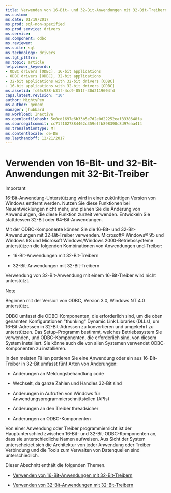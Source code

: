```yaml
---
title: Verwenden von 16-Bit- und 32-Bit-Anwendungen mit 32-Bit-Treibern | Microsoft Docs
ms.custom: 
ms.date: 01/19/2017
ms.prod: sql-non-specified
ms.prod_service: drivers
ms.service: 
ms.component: odbc
ms.reviewer: 
ms.suite: sql
ms.technology: drivers
ms.tgt_pltfrm: 
ms.topic: article
helpviewer_keywords:
- ODBC drivers [ODBC], 16-bit applications
- ODBC drivers [ODBC], 32-bit applications
- 32-bit applications with 32-bit drivers [ODBC]
- 16-bit applications with 32-bit drivers [ODBC]
ms.assetid: fc65c988-b31f-4cc9-851f-30d2119604fd
caps.latest.revision: "10"
author: MightyPen
ms.author: genemi
manager: jhubbard
ms.workload: Inactive
ms.openlocfilehash: 5e0cd1697e6b33b5e7d2e0d22252eaf8338648fa
ms.sourcegitcommit: cc71f1027884462c359effb898390c8d97eaa414
ms.translationtype: MT
ms.contentlocale: de-DE
ms.lasthandoff: 12/21/2017
---
```

# <a name="using-16-bit-and-32-bit-applications-with-32-bit-drivers"></a>Verwenden von 16-Bit- und 32-Bit-Anwendungen mit 32-Bit-Treiber
> [!IMPORTANT]  
>  16-Bit-Anwendung-Unterstützung wird in einer zukünftigen Version von Windows entfernt werden. Nutzen Sie diese Funktionen bei Neuentwicklungen nicht mehr, und planen Sie die Änderung von Anwendungen, die diese Funktion zurzeit verwenden. Entwickeln Sie stattdessen 32-Bit oder 64-Bit-Anwendungen.  
  
 Mit der ODBC-Komponente können Sie die 16-Bit- und 32-Bit-Anwendungen mit 32-Bit-Treiber verwenden. Microsoft® Windows® 95 und Windows 98 und Microsoft Windows/Windows 2000-Betriebssysteme unterstützen die folgenden Kombinationen von Anwendungen und-Treiber:  
  
-   16-Bit-Anwendungen mit 32-Bit-Treibern  
  
-   32-Bit-Anwendungen mit 32-Bit-Treibern  
  
 Verwendung von 32-Bit-Anwendung mit einem 16-Bit-Treiber wird nicht unterstützt.  
  
> [!NOTE]  
>  Beginnen mit der Version von ODBC, Version 3.0, Windows NT 4.0 unterstützt.  
  
 ODBC umfasst die ODBC-Komponenten, die erforderlich sind, um die oben genannten Konfigurationen "thunking" Dynamic Link Libraries (DLLs), um 16-Bit-Adressen in 32-Bit-Adressen zu konvertieren und umgekehrt zu unterstützen. Das Setup-Programm bestimmt, welches Betriebssystem Sie verwenden, und ODBC-Komponenten, die erforderlich sind, von diesem System installiert. Sie könne auch die von allen Systemen verwendet ODBC-Komponenten zu installieren.  
  
 In den meisten Fällen portieren Sie eine Anwendung oder ein aus 16-Bit-Treiber in 32-Bit umfasst fünf Arten von Änderungen:  
  
-   Änderungen an Meldungsbehandlung code  
  
-   Wechselt, da ganze Zahlen und Handles 32-Bit sind  
  
-   Änderungen in Aufrufen von Windows für Anwendungsprogrammierschnittstellen (APIs)  
  
-   Änderungen an den Treiber threadsicher  
  
-   Änderungen an ODBC-Komponenten  
  
 Von einer Anwendung oder Treiber programmiersicht ist der Hauptunterschied zwischen 16-Bit- und 32-Bit-ODBC-Komponenten an, dass sie unterschiedliche Namen aufweisen. Aus Sicht der System unterscheidet sich die Architektur von jeder Anwendung oder Treiber Verbindung und die Tools zum Verwalten von Datenquellen sind unterschiedlich.  
  
 Dieser Abschnitt enthält die folgenden Themen.  
  
-   [Verwenden von 16-Bit-Anwendungen mit 32-Bit-Treibern](../../odbc/microsoft/using-16-bit-applications-with-32-bit-drivers.md)  
  
-   [Verwenden von 32-Bit-Anwendungen mit 32-Bit-Treibern](../../odbc/microsoft/using-32-bit-applications-with-32-bit-drivers.md)
